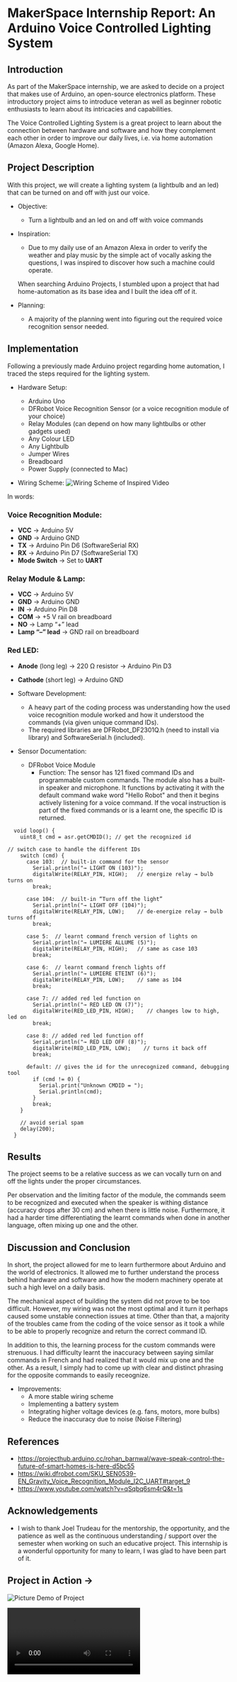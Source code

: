 # MakerSpace Internship Report: An Arduino Voice Controlled Lighting System

## Introduction
As part of the MakerSpace internship, we are asked to decide on a project that makes use of Arduino, an open-source electronics platform. These introductory project aims to introduce veteran as well as beginner robotic enthusiasts to learn about its intricacies and capabilities.

The Voice Controlled Lighting System is a great project to learn about the connection between hardware and software and how they complement each other in order to improve our daily lives, i.e. via home automation (Amazon Alexa, Google Home).

## Project Description
With this project, we will create a lighting system (a lightbulb and an led) that can be turned on and off with just our voice.

- Objective:
    - Turn a lightbulb and an led on and off with voice commands

- Inspiration:
    - Due to my daily use of an Amazon Alexa in order to verify the weather and play music by the simple act of vocally asking the questions, I was inspired to discover how such a machine could operate. 

    When searching Arduino Projects, I stumbled upon a project that had home-automation as its base idea and I built the idea off of it.

- Planning:
    - A majority of the planning went into figuring out the required voice recognition sensor needed.

## Implementation
Following a previously made Arduino project regarding home automation, I traced the steps required for the lighting system.

- Hardware Setup:
    - Arduino Uno
    - DFRobot Voice Recognition Sensor (or a voice recognition module of your choice)
    - Relay Modules (can depend on how many lightbulbs or other gadgets used)
    - Any Colour LED
    - Any Lightbulb
    - Jumper Wires
    - Breadboard
    - Power Supply (connected to Mac)

- Wiring Scheme:
![Wiring Scheme of Inspired Video](./images/wiring-scheme.png)

In words:
### Voice Recognition Module:
- **VCC** → Arduino 5V  
- **GND** → Arduino GND  
- **TX**  → Arduino Pin D6 (SoftwareSerial RX)  
- **RX**  → Arduino Pin D7 (SoftwareSerial TX)  
- **Mode Switch** → Set to **UART**

### Relay Module & Lamp:
- **VCC** → Arduino 5V  
- **GND** → Arduino GND  
- **IN**  → Arduino Pin D8  
- **COM** → +5 V rail on breadboard  
- **NO**  → Lamp “+” lead  
- **Lamp “–” lead** → GND rail on breadboard  

### Red LED:
- **Anode** (long leg) → 220 Ω resistor → Arduino Pin D3  
- **Cathode** (short leg) → Arduino GND  

- Software Development:
    - A heavy part of the coding process was understanding how the used voice recognition module worked and how it understood the commands (via given unique command IDs). 
    - The required libraries are DFRobot_DF2301Q.h (need to install via library) and SoftwareSerial.h (included).

- Sensor Documentation:
    - DFRobot Voice Module
        - Function: The sensor has 121 fixed command IDs and programmable custom commands. The module also has a built-in speaker and microphone. It functions by activating it with the default
        command wake word "Hello Robot" and then it begins actively listening for a voice command. If the vocal instruction is part of the fixed commands or is a learnt one, the specific ID is returned.

```arduino
  void loop() {
    uint8_t cmd = asr.getCMDID(); // get the recognized id

// switch case to handle the different IDs
    switch (cmd) {
      case 103:  // built-in command for the sensor
        Serial.println("→ LIGHT ON (103)");
        digitalWrite(RELAY_PIN, HIGH);   // energize relay → bulb turns on
        break;

      case 104:  // built-in “Turn off the light”
        Serial.println("→ LIGHT OFF (104)");
        digitalWrite(RELAY_PIN, LOW);    // de-energize relay → bulb turns off
        break;

      case 5:  // learnt command french version of lights on
        Serial.println("→ LUMIERE ALLUME (5)");
        digitalWrite(RELAY_PIN, HIGH);   // same as case 103
        break;

      case 6:  // learnt command french lights off
        Serial.println("→ LUMIERE ETEINT (6)");
        digitalWrite(RELAY_PIN, LOW);    // same as 104
        break;
      
      case 7: // added red led function on
        Serial.println("→ RED LED ON (7)");
        digitalWrite(RED_LED_PIN, HIGH);    // changes low to high, led on 
        break;

      case 8: // added red led function off
        Serial.println("→ RED LED OFF (8)");
        digitalWrite(RED_LED_PIN, LOW);    // turns it back off
        break;

      default: // gives the id for the unrecognized command, debugging tool
        if (cmd != 0) {
          Serial.print("Unknown CMDID = ");
          Serial.println(cmd);
        }
        break;
    }

    // avoid serial spam
    delay(200);
  }
```
## Results
The project seems to be a relative success as we can vocally turn on and off the lights under the proper circumstances. 

Per observation and the limiting factor of the module, the commands seem to be recognized and executed when the speaker is withing distance (accuracy drops after 30 cm) and when there is little noise. Furthermore, it had a harder time differentiating the learnt commands when done in another language, often mixing up one and the other. 

## Discussion and Conclusion
In short, the project allowed for me to learn furthermore about Arduino and the world of electronics. It allowed me to further understand the process behind hardware and software and how the modern machinery operate at such a high level on a daily basis. 

The mechanical aspect of building the system did not prove to be too difficult. However, my wiring was not the most optimal and it turn it perhaps caused some unstable connection issues at time. Other than that, a majority of the troubles came from the coding of the voice sensor as it took a while to be able to properly recognize and return the correct command ID. 

In addition to this, the learning process for the custom commands were strenuous. I had difficulty learnt the inaccuracy between saying similar commands in French and had realized that it would mix up one and the other. As a result, I simply had to come up with clear and distinct phrasing for the opposite commands to easily receognize. 

- Improvements:
    - A more stable wiring scheme
    - Implementing a battery system
    - Integrating higher voltage devices (e.g. fans, motors, more bulbs)
    - Reduce the inaccuracy due to noise (Noise Filtering)

## References
- https://projecthub.arduino.cc/rohan_barnwal/wave-speak-control-the-future-of-smart-homes-is-here-d5bc55
- https://wiki.dfrobot.com/SKU_SEN0539-EN_Gravity_Voice_Recognition_Module_I2C_UART#target_9
- https://www.youtube.com/watch?v=qSqbq6sm4rQ&t=1s

## Acknowledgements
- I wish to thank Joel Trudeau for the mentorship, the opportunity, and the patience as well as the continuous understanding / support over the semester when working on such an educative project. This internship is a wonderful opportunity for many to learn, I was glad to have been part of it.

## Project in Action →
![Picture Demo of Project](./project%20demo/project-demo.jpeg)

![Live Demo](./project%20demo/demo.mp4)